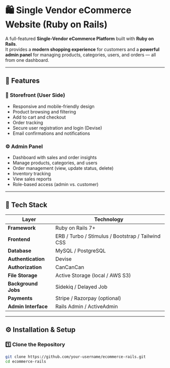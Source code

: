 # 🛍️ Single Vendor eCommerce Website (Ruby on Rails)

A full-featured **Single-Vendor eCommerce Platform** built with **Ruby on Rails**.  
It provides a **modern shopping experience** for customers and a **powerful admin panel** for managing products, categories, users, and orders — all from one dashboard.

---

## 🚀 Features

### 🛒 Storefront (User Side)
- Responsive and mobile-friendly design
- Product browsing and filtering
- Add to cart and checkout
- Order tracking
- Secure user registration and login (Devise)
- Email confirmations and notifications

### ⚙️ Admin Panel
- Dashboard with sales and order insights
- Manage products, categories, and users
- Order management (view, update status, delete)
- Inventory tracking
- View sales reports
- Role-based access (admin vs. customer)

---

## 🧩 Tech Stack

| Layer | Technology |
|-------|-------------|
| **Framework** | Ruby on Rails 7+ |
| **Frontend** | ERB / Turbo / Stimulus / Bootstrap / Tailwind CSS |
| **Database** | MySQL / PostgreSQL |
| **Authentication** | Devise |
| **Authorization** | CanCanCan |
| **File Storage** | Active Storage (local / AWS S3) |
| **Background Jobs** | Sidekiq / Delayed Job |
| **Payments** | Stripe / Razorpay (optional) |
| **Admin Interface** | Rails Admin / ActiveAdmin |

---

## ⚙️ Installation & Setup

### 1️⃣ Clone the Repository
```bash
git clone https://github.com/your-username/ecommerce-rails.git
cd ecommerce-rails

